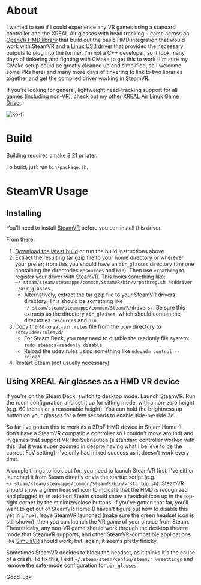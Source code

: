 # About
I wanted to see if I could experience any VR games using a standard controller and the XREAL Air glasses with head
tracking. I came across an [OpenVR HMD library](https://github.com/r57zone/OpenVR-ArduinoHMD) that build out the basic
HMD integration that would work with SteamVR and a 
[Linux USB driver](https://gitlab.com/TheJackiMonster/nrealAirLinuxDriver) that provided the necessary outputs to plug
into the former. I'm not a C++ developer, so it took many days of tinkering and fighting with CMake to get this to work
(I'm sure my CMake setup could be greatly cleaned up and simplified, so I welcome some PRs here) and many more days of
tinkering to link to two libraries together and get the compiled driver working in SteamVR.

If you're looking for general, lightweight head-tracking support for all games (including non-VR), check out my other [XREAL Air Linux Game Driver](https://github.com/wheaney/xrealAirLinuxDriver).

[![ko-fi](https://ko-fi.com/img/githubbutton_sm.svg)](https://ko-fi.com/U7U8OVC0L)

# Build
Building requires cmake 3.21 or later.

To build, just run `bin/package.sh`.

# SteamVR Usage
## Installing
You'll need to install [SteamVR](https://store.steampowered.com/app/250820/SteamVR/) before you can install this driver.

From there:
1. [Download the latest build](https://github.com/wheaney/OpenVR-xrealAirGlassesHMD/releases/latest/download/driver_air_glasses.tar.gz) or run the build instructions above
2. Extract the resulting tar gzip file to your home directory or wherever your prefer; from this you should have an `air_glasses` directory (the one containing the directories `resources` and `bin`). Then use `vrpathreg` to register your driver with SteamVR. This looks something like: `~/.steam/steam/steamapps/common/SteamVR/bin/vrpathreg.sh adddriver ~/air_glasses`.
   * Alternatively, extract the tar gzip file to your SteamVR drivers directory. This should be something like 
`~/.steam/steam/steamapps/common/SteamVR/drivers/`. Be sure this extracts as the directory `air_glasses`, which should
contain the directories `resources` and `bin`.
3. Copy the `60-xreal-air.rules` file from the `udev` directory to `/etc/udev/rules.d/`
   * For Steam Deck, you may need to disable the readonly file system: `sudo steamos-readonly disable`
   * Reload the udev rules using something like `udevadm control --reload`
4. Restart Steam (not usually necessary)

## Using XREAL Air glasses as a HMD VR device

If you're on the Steam Deck, switch to desktop mode. Launch SteamVR. Run the room configuration and set it up for 
sitting mode, with a non-zero height (e.g. 60 inches or a reasonable height). You can hold the brightness up button on 
your glasses for a few seconds to enable side-by-side 3d.

So far I've gotten this to work as a 3DoF HMD device in Steam Home (I don't have a SteamVR compatible controller so I couldn't move around) and in games that support VR like Subnautica (a standard controller worked with this! But it was super zoomed in despite having what I believe to be the correct FoV setting). I've only had mixed success as it doesn't work every time. 

A couple things to look out for: you need to launch SteamVR first. I've either launched it from Steam directly or via the startup script (e.g. `~/.steam/steam/steamapps/common/SteamVR/bin/vrstartup.sh`). SteamVR should show a green headset icon to indicate that the HMD is recognized and plugged in, in addition Steam should show a headset icon up in the top-right corner by the minimize/close buttons. If you've gotten that far, you'll want to get out of SteamVR Home (I haven't figure out how to disable this yet in Linux), leave SteamVR launched (make sure the green headset icon is still shown), then you can launch the VR game of your choice from Steam. Theoretically, any non-VR game should work through the desktop theatre mode that SteamVR supports, and other SteamVR-compatible applications like [SimulaVR](https://github.com/SimulaVR/Simula) should work, but, again, it seems pretty finicky.

Sometimes SteamVR decides to block the headset, as it thinks it's the cause of a crash. To fix this, I edit `~/.steam/steam/config/steamvr.vrsettings` and remove the safe-mode configuration for `air_glasses`.

Good luck!
